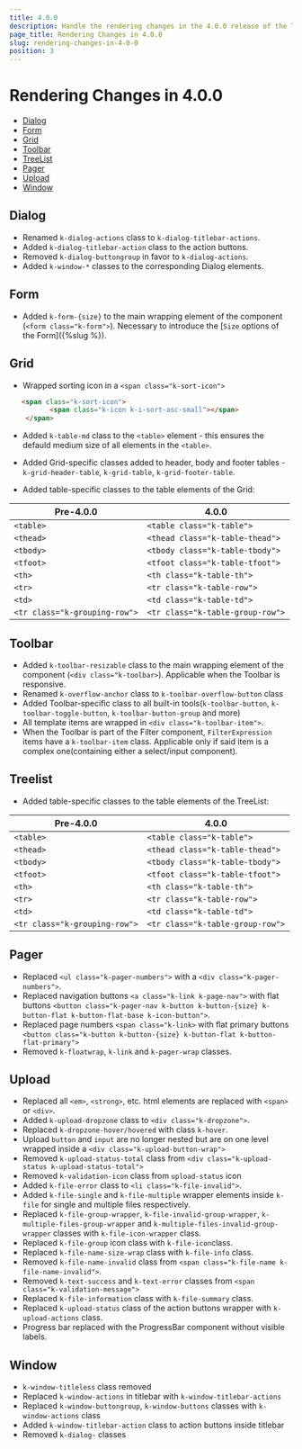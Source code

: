 ```yaml
---
title: 4.0.0
description: Handle the rendering changes in the 4.0.0 release of the Telerik UI for Blazor components.
page_title: Rendering Changes in 4.0.0
slug: rendering-changes-in-4-0-0
position: 3
---
```


# Rendering Changes in 4.0.0

* [Dialog](#dialog)
* [Form](#form)
* [Grid](#grid)
* [Toolbar](#toolbar)
* [TreeList](#treelist)
* [Pager](#pager)
* [Upload](#upload)
* [Window](#upload)

## Dialog

* Renamed `k-dialog-actions` class to `k-dialog-titlebar-actions`.
* Added `k-dialog-titlebar-action` class to the action buttons.
* Removed `k-dialog-buttongroup` in favor to `k-dialog-actions`.
* Added `k-window-*` classes to the corresponding Dialog elements. 

## Form

* Added `k-form-{size}` to the main wrapping element of the component (`<form class="k-form">`). Necessary to introduce the [`Size` options of the Form]({%slug %}).

## Grid

* Wrapped sorting icon in a `<span class="k-sort-icon">`

````HTML
   <span class="k-sort-icon">
          <span class="k-icon k-i-sort-asc-small"></span>
    </span>
````

* Added `k-table-md` class to the `<table>` element - this ensures the defauld medium size of all elements in the `<table>`.

* Added Grid-specific classes added to header, body and footer tables - `k-grid-header-table`, `k-grid-table`, `k-grid-footer-table`.

* Added table-specific classes to the table elements of the Grid:

| Pre-4.0.0        | 4.0.0      |
|------------------|------------|
| `<table>` | `<table class="k-table">` |
| `<thead>` | `<thead class="k-table-thead">` |
| `<tbody>` | `<tbody class="k-table-tbody">` |
| `<tfoot>` | `<tfoot class="k-table-tfoot">` |
| `<th>`  | `<th class="k-table-th">`  |
| `<tr>` |  `<tr class="k-table-row">` |
| `<td>` | `<td class="k-table-td">` |
| `<tr class="k-grouping-row">` | `<tr class="k-table-group-row">` |


## Toolbar

* Added `k-toolbar-resizable` class to the main wrapping element of the component (`<div class="k-toolbar>`). Applicable when the Toolbar is responsive.
* Renamed `k-overflow-anchor` class to `k-toolbar-overflow-button` class
* Added Toolbar-specific class to all built-in tools(`k-toolbar-button`, `k-toolbar-toggle-button`, `k-toolbar-button-group` and more)
* All template items are wrapped in `<div class="k-toolbar-item">`.
* When the Toolbar is part of the Filter component, `FilterExpression` items have a `k-toolbar-item` class. Applicable only if said item is a complex one(containing either a select/input component).

## Treelist

* Added table-specific classes to the table elements of the TreeList:

| Pre-4.0.0        | 4.0.0      |
|------------------|------------|
| `<table>` | `<table class="k-table">` |
| `<thead>` | `<thead class="k-table-thead">` |
| `<tbody>` | `<tbody class="k-table-tbody">` |
| `<tfoot>` | `<tfoot class="k-table-tfoot">` |
| `<th>`  | `<th class="k-table-th">`  |
| `<tr>` |  `<tr class="k-table-row">` |
| `<td>` | `<td class="k-table-td">` |
| `<tr class="k-grouping-row">` | `<tr class="k-table-group-row">` |

## Pager

* Replaced `<ul class="k-pager-numbers">` with a `<div class="k-pager-numbers">`.
* Replaced navigation buttons `<a class="k-link k-page-nav">` with flat buttons `<button class="k-pager-nav k-button k-button-{size} k-button-flat k-button-flat-base k-icon-button">`.
* Replaced page numbers `<span class="k-link>` with flat primary buttons `<button class="k-button k-button-{size} k-button-flat k-button-flat-primary">`
* Removed `k-floatwrap`, `k-link` and `k-pager-wrap` classes.

## Upload

* Replaced all `<em>`, `<strong>`, etc. html elements are replaced with `<span>` or `<div>`.
* Added `k-upload-dropzone` class to `<div class="k-dropzone">`.
* Replaced `k-dropzone-hover/hovered` with class `k-hover`.
* Upload `button` and `input` are no longer nested but are on one level wrapped inside a `<div class="k-upload-button-wrap">`
* Removed `k-upload-status-total` class from `<div class="k-upload-status k-upload-status-total">`
* Removed `k-validation-icon` class from `upload-status` icon
* Added `k-file-error` class to `<li class="k-file-invalid">`.
* Added `k-file-single` and `k-file-multiple` wrapper elements inside `k-file` for single and multiple files respectively.
* Replaced `k-file-group-wrapper`, `k-file-invalid-group-wrapper`, `k-multiple-files-group-wrapper` and `k-multiple-files-invalid-group-wrapper` classes with `k-file-icon-wrapper` class.
* Replaced `k-file-group` icon class with `k-file-icon`class.
* Replaced `k-file-name-size-wrap` class with `k-file-info` class.
* Removed `k-file-name-invalid` class from `<span class="k-file-name k-file-name-invalid">`.
* Removed `k-text-success` and `k-text-error` classes from `<span class="k-validation-message">`
* Replaced `k-file-information` class with `k-file-summary` class.
* Replaced `k-upload-status` class of the action buttons wrapper with `k-upload-actions` class.
* Progress bar replaced with the ProgressBar component without visible labels.



## Window

* `k-window-titleless` class removed
* Replaced `k-window-actions` in titlebar with `k-window-titlebar-actions`
* Replaced `k-window-buttongroup`, `k-window-buttons` classes with `k-window-actions` class
* Added `k-window-titlebar-action` class to action buttons inside titlebar
* Removed `k-dialog-` classes

